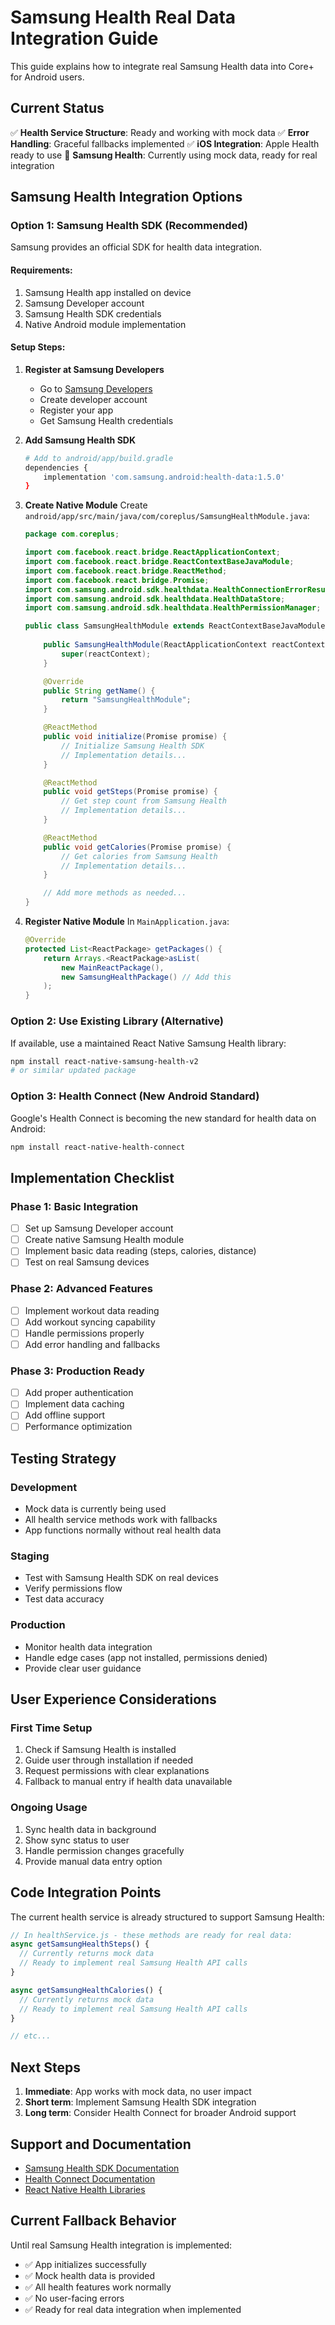 # Samsung Health Real Data Integration Guide

This guide explains how to integrate real Samsung Health data into Core+ for Android users.

## Current Status

✅ **Health Service Structure**: Ready and working with mock data
✅ **Error Handling**: Graceful fallbacks implemented
✅ **iOS Integration**: Apple Health ready to use
🔄 **Samsung Health**: Currently using mock data, ready for real integration

## Samsung Health Integration Options

### Option 1: Samsung Health SDK (Recommended)

Samsung provides an official SDK for health data integration.

#### Requirements:
1. Samsung Health app installed on device
2. Samsung Developer account
3. Samsung Health SDK credentials
4. Native Android module implementation

#### Setup Steps:

1. **Register at Samsung Developers**
   - Go to [Samsung Developers](https://developer.samsung.com/)
   - Create developer account
   - Register your app
   - Get Samsung Health credentials

2. **Add Samsung Health SDK**
   ```bash
   # Add to android/app/build.gradle
   dependencies {
       implementation 'com.samsung.android:health-data:1.5.0'
   }
   ```

3. **Create Native Module**
   Create `android/app/src/main/java/com/coreplus/SamsungHealthModule.java`:

   ```java
   package com.coreplus;

   import com.facebook.react.bridge.ReactApplicationContext;
   import com.facebook.react.bridge.ReactContextBaseJavaModule;
   import com.facebook.react.bridge.ReactMethod;
   import com.facebook.react.bridge.Promise;
   import com.samsung.android.sdk.healthdata.HealthConnectionErrorResult;
   import com.samsung.android.sdk.healthdata.HealthDataStore;
   import com.samsung.android.sdk.healthdata.HealthPermissionManager;

   public class SamsungHealthModule extends ReactContextBaseJavaModule {
       
       public SamsungHealthModule(ReactApplicationContext reactContext) {
           super(reactContext);
       }

       @Override
       public String getName() {
           return "SamsungHealthModule";
       }

       @ReactMethod
       public void initialize(Promise promise) {
           // Initialize Samsung Health SDK
           // Implementation details...
       }

       @ReactMethod
       public void getSteps(Promise promise) {
           // Get step count from Samsung Health
           // Implementation details...
       }

       @ReactMethod
       public void getCalories(Promise promise) {
           // Get calories from Samsung Health
           // Implementation details...
       }

       // Add more methods as needed...
   }
   ```

4. **Register Native Module**
   In `MainApplication.java`:
   ```java
   @Override
   protected List<ReactPackage> getPackages() {
       return Arrays.<ReactPackage>asList(
           new MainReactPackage(),
           new SamsungHealthPackage() // Add this
       );
   }
   ```

### Option 2: Use Existing Library (Alternative)

If available, use a maintained React Native Samsung Health library:

```bash
npm install react-native-samsung-health-v2
# or similar updated package
```

### Option 3: Health Connect (New Android Standard)

Google's Health Connect is becoming the new standard for health data on Android:

```bash
npm install react-native-health-connect
```

## Implementation Checklist

### Phase 1: Basic Integration
- [ ] Set up Samsung Developer account
- [ ] Create native Samsung Health module
- [ ] Implement basic data reading (steps, calories, distance)
- [ ] Test on real Samsung devices

### Phase 2: Advanced Features
- [ ] Implement workout data reading
- [ ] Add workout syncing capability
- [ ] Handle permissions properly
- [ ] Add error handling and fallbacks

### Phase 3: Production Ready
- [ ] Add proper authentication
- [ ] Implement data caching
- [ ] Add offline support
- [ ] Performance optimization

## Testing Strategy

### Development
- Mock data is currently being used
- All health service methods work with fallbacks
- App functions normally without real health data

### Staging
- Test with Samsung Health SDK on real devices
- Verify permissions flow
- Test data accuracy

### Production
- Monitor health data integration
- Handle edge cases (app not installed, permissions denied)
- Provide clear user guidance

## User Experience Considerations

### First Time Setup
1. Check if Samsung Health is installed
2. Guide user through installation if needed
3. Request permissions with clear explanations
4. Fallback to manual entry if health data unavailable

### Ongoing Usage
1. Sync health data in background
2. Show sync status to user
3. Handle permission changes gracefully
4. Provide manual data entry option

## Code Integration Points

The current health service is already structured to support Samsung Health:

```javascript
// In healthService.js - these methods are ready for real data:
async getSamsungHealthSteps() {
  // Currently returns mock data
  // Ready to implement real Samsung Health API calls
}

async getSamsungHealthCalories() {
  // Currently returns mock data
  // Ready to implement real Samsung Health API calls
}

// etc...
```

## Next Steps

1. **Immediate**: App works with mock data, no user impact
2. **Short term**: Implement Samsung Health SDK integration
3. **Long term**: Consider Health Connect for broader Android support

## Support and Documentation

- [Samsung Health SDK Documentation](https://developer.samsung.com/health)
- [Health Connect Documentation](https://developer.android.com/health-and-fitness/guides/health-connect)
- [React Native Health Libraries](https://github.com/topics/react-native-health)

## Current Fallback Behavior

Until real Samsung Health integration is implemented:
- ✅ App initializes successfully
- ✅ Mock health data is provided
- ✅ All health features work normally
- ✅ No user-facing errors
- ✅ Ready for real data integration when implemented
